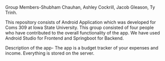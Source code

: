Group Members-Shubham Chauhan, Ashley Cockrill, Jacob Gleason, Ty Trinh.

This repository consists of Android Application which was developed for Coms 309 at Iowa State University.
This group consisted of four people who have contributed to the overall functionality of the app.
We have used Android Studio for Frontend and Springboot for Backend. 

Description of the app- The app is a budget tracker of your expenses and income. Everything is stored on the server.
